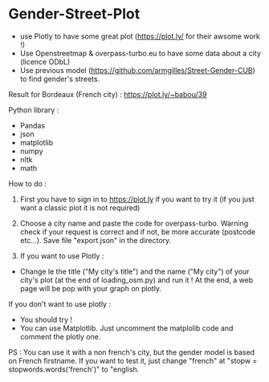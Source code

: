 Gender-Street-Plot
==================

- use Plotly to have some great plot (https://plot.ly/ for their awsome work !)
- Use Openstreetmap & overpass-turbo.eu to have some data about a city (licence ODbL)
- Use previous model (https://github.com/armgilles/Street-Gender-CUB) to find gender's streets.

Result for Bordeaux (French city) : https://plot.ly/~babou/39

Python library :
 - Pandas
 - json
 - matplotlib
 - numpy
 - nltk
 - math

How to do :

1) First you have to sign in to https://plot.ly if you want to try it (if you just want a classic plot it is not required)

2) Choose a city name and paste the code for overpass-turbo. Warning check if your request is correct and if not, be more accurate (postcode etc...). Save file "export.json" in the directory.

3) If you want to use Plotly :
  - Change le the title ("My city's title") and the name ("My city") of your city's plot (at the end of loading_osm.py) and run it ! At the end, a web page will be pop with your graph on plotly.
  
   If you don't want to use plotly :
  - You should try !
  - You can use Matplotlib. Just uncomment the matplolib code and comment the plotly one.


PS : You can use it with a non french's city, but the gender model is based on French firstname. If you want to test it, just change "french" at "stopw = stopwords.words('french')" to "english.



